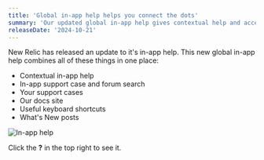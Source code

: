 ```yaml
---
title: 'Global in-app help helps you connect the dots'
summary: 'Our updated global in-app help gives contextual help and access to our support team wherever you are in the UI.'
releaseDate: '2024-10-21'
---
```


New Relic has released an update to it's in-app help. This new global in-app help combines all of these things in one place:

* Contextual in-app help
* In-app support case and forum search
* Your support cases
* Our docs site
* Useful keyboard shortcuts
* What's New posts

![In-app help](/images/whats-new-in-app-help.webp "A screenshot of our in-app help on the APM summary page")

Click the **?** in the top right to see it.